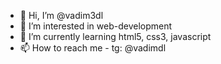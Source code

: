 - 👋 Hi, I’m @vadim3dl
- 👀 I’m interested in web-development 
- 🌱 I’m currently learning html5, css3, javascript
- 📫 How to reach me - tg: @vadimdl

<!---
vadim3dl/vadim3dl is a ✨ special ✨ repository because its `README.md` (this file) appears on your GitHub profile.
You can click the Preview link to take a look at your changes.
--->
